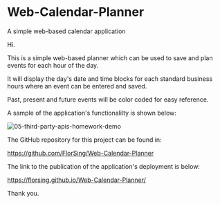 # Web-Calendar-Planner
A simple web-based calendar application

Hi.

This is a simple web-based planner which can be used to save and plan events for each hour of the day.

It will display the day's date and time blocks for each standard business hours where an event can be entered and saved.

Past, present and future events will be color coded for easy reference.

A sample of the application's functionalilty is shown below:

![05-third-party-apis-homework-demo](https://user-images.githubusercontent.com/118206899/215060931-b0f4fd1d-7e1a-4d46-8462-0dc0b29fdf84.gif)


The GitHub repository for this project can be found in:

https://github.com/FlorSing/Web-Calendar-Planner


The link to the publication of the application's deployment is below:

https://florsing.github.io/Web-Calendar-Planner/


Thank you.

